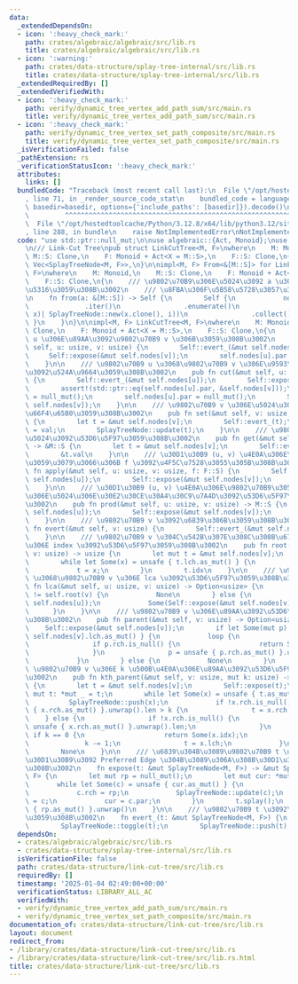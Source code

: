 ```yaml
---
data:
  _extendedDependsOn:
  - icon: ':heavy_check_mark:'
    path: crates/algebraic/algebraic/src/lib.rs
    title: crates/algebraic/algebraic/src/lib.rs
  - icon: ':warning:'
    path: crates/data-structure/splay-tree-internal/src/lib.rs
    title: crates/data-structure/splay-tree-internal/src/lib.rs
  _extendedRequiredBy: []
  _extendedVerifiedWith:
  - icon: ':heavy_check_mark:'
    path: verify/dynamic_tree_vertex_add_path_sum/src/main.rs
    title: verify/dynamic_tree_vertex_add_path_sum/src/main.rs
  - icon: ':heavy_check_mark:'
    path: verify/dynamic_tree_vertex_set_path_composite/src/main.rs
    title: verify/dynamic_tree_vertex_set_path_composite/src/main.rs
  _isVerificationFailed: false
  _pathExtension: rs
  _verificationStatusIcon: ':heavy_check_mark:'
  attributes:
    links: []
  bundledCode: "Traceback (most recent call last):\n  File \"/opt/hostedtoolcache/Python/3.12.8/x64/lib/python3.12/site-packages/onlinejudge_verify/documentation/build.py\"\
    , line 71, in _render_source_code_stat\n    bundled_code = language.bundle(stat.path,\
    \ basedir=basedir, options={'include_paths': [basedir]}).decode()\n          \
    \         ^^^^^^^^^^^^^^^^^^^^^^^^^^^^^^^^^^^^^^^^^^^^^^^^^^^^^^^^^^^^^^^^^^^^^^^^^^^^^^^^^\n\
    \  File \"/opt/hostedtoolcache/Python/3.12.8/x64/lib/python3.12/site-packages/onlinejudge_verify/languages/rust.py\"\
    , line 288, in bundle\n    raise NotImplementedError\nNotImplementedError\n"
  code: "use std::ptr::null_mut;\n\nuse algebraic::{Act, Monoid};\nuse splay_tree_internal::SplayTreeNode;\n\
    \n/// Link-Cut Tree\npub struct LinkCutTree<M, F>\nwhere\n    M: Monoid,\n   \
    \ M::S: Clone,\n    F: Monoid + Act<X = M::S>,\n    F::S: Clone,\n{\n    nodes:\
    \ Vec<SplayTreeNode<M, F>>,\n}\n\nimpl<M, F> From<&[M::S]> for LinkCutTree<M,\
    \ F>\nwhere\n    M: Monoid,\n    M::S: Clone,\n    F: Monoid + Act<X = M::S>,\n\
    \    F::S: Clone,\n{\n    /// \u9802\u70B9\u306E\u5024\u3092 a \u3067\u521D\u671F\
    \u5316\u3059\u308B\u3002\n    /// \u8FBA\u306F\u5B58\u5728\u3057\u306A\u3044\u3002\
    \n    fn from(a: &[M::S]) -> Self {\n        Self {\n            nodes: a\n  \
    \              .iter()\n                .enumerate()\n                .map(|(i,\
    \ x)| SplayTreeNode::new(x.clone(), i))\n                .collect(),\n       \
    \ }\n    }\n}\n\nimpl<M, F> LinkCutTree<M, F>\nwhere\n    M: Monoid,\n    M::S:\
    \ Clone,\n    F: Monoid + Act<X = M::S>,\n    F::S: Clone,\n{\n    /// \u9802\u70B9\
    \ u \u306E\u89AA\u3092\u9802\u70B9 v \u306B\u3059\u308B\u3002\n    pub fn link(&mut\
    \ self, u: usize, v: usize) {\n        Self::evert_(&mut self.nodes[u]);\n   \
    \     Self::expose(&mut self.nodes[v]);\n        self.nodes[u].par = &mut self.nodes[v];\n\
    \    }\n\n    /// \u9802\u70B9 u \u3068\u9802\u70B9 v \u306E\u9593\u306E\u8FBA\
    \u3092\u524A\u9664\u3059\u308B\u3002\n    pub fn cut(&mut self, u: usize, v: usize)\
    \ {\n        Self::evert_(&mut self.nodes[u]);\n        Self::expose(&mut self.nodes[v]);\n\
    \        assert!(std::ptr::eq(self.nodes[u].par, &self.nodes[v]));\n        self.nodes[v].lch\
    \ = null_mut();\n        self.nodes[u].par = null_mut();\n        SplayTreeNode::update(&mut\
    \ self.nodes[v]);\n    }\n\n    /// \u9802\u70B9 v \u306E\u5024\u3092 val \u306B\
    \u66F4\u65B0\u3059\u308B\u3002\n    pub fn set(&mut self, v: usize, val: M::S)\
    \ {\n        let t = &mut self.nodes[v];\n        Self::evert_(t);\n        t.val\
    \ = val;\n        SplayTreeNode::update(t);\n    }\n\n    /// \u9802\u70B9 v \u306E\
    \u5024\u3092\u53D6\u5F97\u3059\u308B\u3002\n    pub fn get(&mut self, v: usize)\
    \ -> &M::S {\n        let t = &mut self.nodes[v];\n        Self::evert_(t);\n\
    \        &t.val\n    }\n\n    /// \u30D1\u30B9 (u, v) \u4E0A\u306E\u9802\u70B9\
    \u3059\u3079\u3066\u306B f \u3092\u4F5C\u7528\u3055\u305B\u308B\u3002\n    pub\
    \ fn apply(&mut self, u: usize, v: usize, f: F::S) {\n        Self::evert_(&mut\
    \ self.nodes[u]);\n        Self::expose(&mut self.nodes[v]);\n        self.nodes[v].propagate(&f);\n\
    \    }\n\n    /// \u30D1\u30B9 (u, v) \u4E0A\u306E\u9802\u70B9\u3059\u3079\u3066\
    \u306E\u5024\u306E\u30E2\u30CE\u30A4\u30C9\u7A4D\u3092\u53D6\u5F97\u3059\u308B\
    \u3002\n    pub fn prod(&mut self, u: usize, v: usize) -> M::S {\n        Self::evert_(&mut\
    \ self.nodes[u]);\n        Self::expose(&mut self.nodes[v]);\n        self.nodes[v].prod.clone()\n\
    \    }\n\n    /// \u9802\u70B9 v \u3092\u6839\u306B\u3059\u308B\u3002\n    pub\
    \ fn evert(&mut self, v: usize) {\n        Self::evert_(&mut self.nodes[v]);\n\
    \    }\n\n    /// \u9802\u70B9 v \u304C\u542B\u307E\u308C\u308B\u6728\u306E\u6839\
    \u306E index \u3092\u53D6\u5F97\u3059\u308B\u3002\n    pub fn root(&mut self,\
    \ v: usize) -> usize {\n        let mut t = &mut self.nodes[v];\n        Self::expose(t);\n\
    \        while let Some(x) = unsafe { t.lch.as_mut() } {\n            SplayTreeNode::push(t);\n\
    \            t = x;\n        }\n        t.idx\n    }\n\n    /// \u9802\u70B9 u\
    \ \u3068\u9802\u70B9 v \u306E lca \u3092\u53D6\u5F97\u3059\u308B\u3002\n    pub\
    \ fn lca(&mut self, u: usize, v: usize) -> Option<usize> {\n        if self.root(u)\
    \ != self.root(v) {\n            None\n        } else {\n            Self::expose(&mut\
    \ self.nodes[u]);\n            Some(Self::expose(&mut self.nodes[v]).idx)\n  \
    \      }\n    }\n\n    /// \u9802\u70B9 v \u306E\u89AA\u3092\u53D6\u5F97\u3059\
    \u308B\u3002\n    pub fn parent(&mut self, v: usize) -> Option<usize> {\n    \
    \    Self::expose(&mut self.nodes[v]);\n        if let Some(mut p) = unsafe {\
    \ self.nodes[v].lch.as_mut() } {\n            loop {\n                SplayTreeNode::push(p);\n\
    \                if p.rch.is_null() {\n                    return Some(p.idx);\n\
    \                }\n                p = unsafe { p.rch.as_mut() }.unwrap();\n\
    \            }\n        } else {\n            None\n        }\n    }\n\n    ///\
    \ \u9802\u70B9 v \u306E k \u500B\u4E0A\u306E\u89AA\u3092\u53D6\u5F97\u3059\u308B\
    \u3002\n    pub fn kth_parent(&mut self, v: usize, mut k: usize) -> Option<usize>\
    \ {\n        let t = &mut self.nodes[v];\n        Self::expose(t);\n        let\
    \ mut t: *mut _ = t;\n        while let Some(x) = unsafe { t.as_mut() } {\n  \
    \          SplayTreeNode::push(x);\n            if !x.rch.is_null() && unsafe\
    \ { x.rch.as_mut() }.unwrap().len > k {\n                t = x.rch;\n        \
    \    } else {\n                if !x.rch.is_null() {\n                    k -=\
    \ unsafe { x.rch.as_mut() }.unwrap().len;\n                }\n               \
    \ if k == 0 {\n                    return Some(x.idx);\n                }\n  \
    \              k -= 1;\n                t = x.lch;\n            }\n        }\n\
    \        None\n    }\n\n    /// \u6839\u304B\u3089\u9802\u70B9 t \u307E\u3067\u306E\
    \u30D1\u30B9\u3092 Preferred Edge \u304B\u3089\u306A\u308B\u30D1\u30B9\u306B\u3059\
    \u308B\u3002\n    fn expose(t: &mut SplayTreeNode<M, F>) -> &mut SplayTreeNode<M,\
    \ F> {\n        let mut rp = null_mut();\n        let mut cur: *mut _ = t;\n \
    \       while let Some(c) = unsafe { cur.as_mut() } {\n            c.splay();\n\
    \            c.rch = rp;\n            SplayTreeNode::update(c);\n            rp\
    \ = c;\n            cur = c.par;\n        }\n        t.splay();\n        unsafe\
    \ { rp.as_mut() }.unwrap()\n    }\n\n    /// \u9802\u70B9 t \u3092\u6839\u306B\
    \u3059\u308B\u3002\n    fn evert_(t: &mut SplayTreeNode<M, F>) {\n        Self::expose(t);\n\
    \        SplayTreeNode::toggle(t);\n        SplayTreeNode::push(t);\n    }\n}\n"
  dependsOn:
  - crates/algebraic/algebraic/src/lib.rs
  - crates/data-structure/splay-tree-internal/src/lib.rs
  isVerificationFile: false
  path: crates/data-structure/link-cut-tree/src/lib.rs
  requiredBy: []
  timestamp: '2025-01-04 02:49:00+00:00'
  verificationStatus: LIBRARY_ALL_AC
  verifiedWith:
  - verify/dynamic_tree_vertex_add_path_sum/src/main.rs
  - verify/dynamic_tree_vertex_set_path_composite/src/main.rs
documentation_of: crates/data-structure/link-cut-tree/src/lib.rs
layout: document
redirect_from:
- /library/crates/data-structure/link-cut-tree/src/lib.rs
- /library/crates/data-structure/link-cut-tree/src/lib.rs.html
title: crates/data-structure/link-cut-tree/src/lib.rs
---
```

